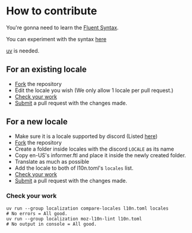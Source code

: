 # How to contribute

You're gonna need to learn the [Fluent Syntax](https://github.com/projectfluent/fluent#fluent-syntax-ftl).

You can experiment with the syntax [here](https://projectfluent.org/play/)

[uv](https://docs.astral.sh/uv/getting-started/installation/) is needed.

## For an existing locale
* [Fork](https://github.com/c4pullin/disease-informer-locales/fork) the repository
* Edit the locale you wish (We only allow 1 locale per pull request.)
* [Check your work](#check-your-work)
* [Submit](https://github.com/c4pullin/disease-informer-locales/compare) a pull request with the changes made.


## For a new locale
* Make sure it is a locale supported by discord (Listed [here](https://discord.com/developers/docs/reference#locales))
* [Fork](https://github.com/c4pullin/disease-informer-locales/fork) the repository
* Create a folder inside locales with the discord `LOCALE` as its name
* Copy en-US's informer.ftl and place it inside the newly created folder.
* Translate as much as possible
* Add the locale to both of l10n.toml's `locales` list. 
* [Check your work](#check-your-work)
* [Submit](https://github.com/c4pullin/disease-informer-locales/compare) a pull request with the changes made.

### Check your work
```shell
uv run --group localization compare-locales l10n.toml locales
# No errors = All good.
uv run --group localization moz-l10n-lint l10n.toml
# No output in console = All good.
```
